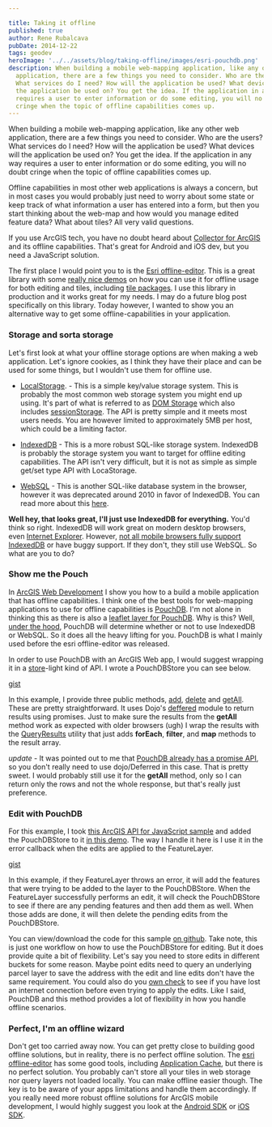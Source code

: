 ```yaml
---

title: Taking it offline
published: true
author: Rene Rubalcava
pubDate: 2014-12-22
tags: geodev
heroImage: '../../assets/blog/taking-offline/images/esri-pouchdb.png'
description: When building a mobile web-mapping application, like any other web
  application, there are a few things you need to consider. Who are the users?
  What services do I need? How will the application be used? What devices will
  the application be used on? You get the idea. If the application in any way
  requires a user to enter information or do some editing, you will no doubt
  cringe when the topic of offline capabilities comes up.
---
```


When building a mobile web-mapping application, like any other web application,
there are a few things you need to consider. Who are the users? What services do
I need? How will the application be used? What devices will the application be
used on? You get the idea. If the application in any way requires a user to
enter information or do some editing, you will no doubt cringe when the topic of
offline capabilities comes up.

Offline capabilities in most other web applications is always a concern, but in
most cases you would probably just need to worry about some state or keep track
of what information a user has entered into a form, but then you start thinking
about the web-map and how would you manage edited feature data? What about
tiles? All very valid questions.

If you use ArcGIS tech, you have no doubt heard about
[Collector for ArcGIS](http://doc.arcgis.com/en/collector/android/collect-data/offline-use.htm)
and its offline capabilities. That's great for Android and iOS dev, but you need
a JavaScript solution.

The first place I would point you to is the
[Esri offline-editor](https://github.com/Esri/offline-editor-js). This is a
great library with some
[really nice demos](http://esri.github.io/offline-editor-js/demo/) on how you
can use it for offline usage for both editing and tiles, including
[tile packages](http://resources.arcgis.com/en/help/main/10.2/index.html#//006600000457000000).
I use this library in production and it works great for my needs. I may do a
future blog post specifically on this library. Today however, I wanted to show
you an alternative way to get some offline-capabilities in your application.

### Storage and sorta storage

Let's first look at what your offline storage options are when making a web
application. Let's ignore cookies, as I think they have their place and can be
used for some things, but I wouldn't use them for offline use.

- [LocalStorage](https://developer.mozilla.org/en-US/docs/Web/Guide/API/DOM/Storage#localStorage). -
  This is a simple key/value storage system. This is probably the most common
  web storage system you might end up using. It's part of what is referred to as
  [DOM Storage](https://developer.mozilla.org/en-US/docs/Web/Guide/API/DOM/Storage)
  which also includes
  [sessionStorage](https://developer.mozilla.org/en-US/docs/Web/Guide/API/DOM/Storage#sessionStorage).
  The API is pretty simple and it meets most users needs. You are however
  limited to approximately 5MB per host, which could be a limiting factor.

- [IndexedDB](https://developer.mozilla.org/en-US/docs/Web/API/IndexedDB_API) -
  This is a more robust SQL-like storage system. IndexedDB is probably the
  storage system you want to target for offline editing capabilities. The API
  isn't very difficult, but it is not as simple as simple get/set type API with
  LocaStorage.

- [WebSQL](http://html5doctor.com/introducing-web-sql-databases/) - This is
  another SQL-like database system in the browser, however it was deprecated
  around 2010 in favor of IndexedDB. You can read more
  about this [here](https://hacks.mozilla.org/2010/06/beyond-html5-database-apis-and-the-road-to-indexeddb/).

**Well hey, that looks great, I'll just use IndexedDB for everything.** You'd
think so right. IndexedDB will work great on modern desktop browsers, even
[Internet Explorer](http://msdn.microsoft.com/en-us/library/ie/hh673548%28v=vs.85%29.aspx).
However,
[not all mobile browsers fully support IndexedDB](http://caniuse.com/#search=indexeddb)
or have buggy support. If they don't, they still use WebSQL. So what are you to
do?

### Show me the Pouch

In [ArcGIS Web Development](http://www.manning.com/rubalcava/?a_aid=rrubalcava)
I show you how to a build a mobile application that has offline capabilities. I
think one of the best tools for web-mapping applications to use for offline
capabilities is [PouchDB](http://pouchdb.com/). I'm not alone in thinking this
as there is also a
[leaflet layer for PouchDB](https://github.com/calvinmetcalf/leaflet.pouch). Why
is this? Well, [under the hood](http://pouchdb.com/adapters.html), PouchDB will
determine whether or not to use IndexedDB or WebSQL. So it does all the heavy
lifting for you. PouchDB is what I mainly used before the esri offline-editor
was released.

In order to use PouchDB with an ArcGIS Web app, I would suggest wrapping it in a
[store](http://dojotoolkit.org/reference-guide/1.10/dojo/store.html)\-light kind
of API. I wrote a PouchDBStore you can see below.

[gist](https://gist.github.com/odoe/be5fc67872c7e0ec2afd)

In this example, I provide three public methods,
[add](https://gist.github.com/odoe/be5fc67872c7e0ec2afd#file-pouchdbstore-js-L50),
[delete](https://gist.github.com/odoe/be5fc67872c7e0ec2afd#file-pouchdbstore-js-L66)
and
[getAll](https://gist.github.com/odoe/be5fc67872c7e0ec2afd#file-pouchdbstore-js-L77).
These are pretty straightforward. It uses Dojo's
[deffered](http://dojotoolkit.org/reference-guide/1.10/dojo/Deferred.html)
module to return results using promises. Just to make sure the results from the
**getAll** method work as expected with older browsers (ugh) I wrap the results
with the
[QueryResults](http://dojotoolkit.org/reference-guide/1.10/dojo/store/util/QueryResults.html)
utility that just adds **forEach**, **filter**, and **map** methods to the
result array.

_update_ - It was pointed out to me that
[PouchDB already has a promise API](https://twitter.com/svenlito/status/547083255380729856),
so you don't really need to use dojo/Deferred in this case. That is pretty
sweet. I would probably still use it for the **getAll** method, only so I can
return only the rows and not the whole response, but that's really just
preference.

### Edit with PouchDB

For this example, I took
[this ArcGIS API for JavaScript sample](https://developers.arcgis.com/javascript/jssamples/ed_feature_creation.html)
and added the PouchDBStore to it
[in this demo](https://github.com/odoe/esri-pouchdb). The way I handle it here
is I use it in the error callback when the edits are applied to the
FeatureLayer.

[gist](https://gist.github.com/odoe/65b6f063123c1397f8e5)

In this example, if they FeatureLayer throws an error, it will add the features
that were trying to be added to the layer to the PouchDBStore. When the
FeatureLayer successfully performs an edit, it will check the PouchDBStore to
see if there are any pending features and then add them as well. When those adds
are done, it will then delete the pending edits from the PouchDBStore.

You can view/download the code for this sample
[on github](https://github.com/odoe/esri-pouchdb). Take note, this is just one
workflow on how to use the PouchDBStore for editing. But it does provide quite a
bit of flexibility. Let's say you need to store edits in different buckets for
some reason. Maybe point edits need to query an underlying parcel layer to save
the address with the edit and line edits don't have the same requirement. You
could also do you
[own check](http://stackoverflow.com/questions/2384167/check-if-internet-connection-exists-with-javascript)
to see if you have lost an internet connection before even trying to apply the
edits. Like I said, PouchDB and this method provides a lot of flexibility in how
you handle offline scenarios.

### Perfect, I'm an offline wizard

Don't get too carried away now. You can get pretty close to building good
offline solutions, but in reality, there is no perfect offline solution. The
[esri offline-editor](https://github.com/Esri/offline-editor-js) has some good
tools, including
[Application Cache](https://developer.mozilla.org/en-US/docs/Web/HTML/Using_the_application_cache),
but there is no perfect solution. You probably can't store all your tiles in web
storage nor query layers not loaded locally. You can make offline easier though.
The key is to be aware of your apps limitations and handle them accordingly. If
you really need more robust offline solutions for ArcGIS mobile development, I
would highly suggest you look at the
[Android SDK](https://developers.arcgis.com/android/) or
[iOS SDK](https://developers.arcgis.com/ios/).

